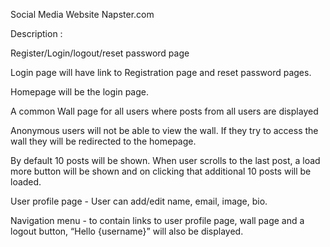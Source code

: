 Social Media Website Napster.com

Description :

Register/Login/logout/reset password page

Login page will have link to Registration page and reset password pages.

Homepage will be the login page.

A common Wall page for all users where posts from all users are displayed

Anonymous users will not be able to view the wall. If they try to access the wall they will be redirected to the homepage.

By default 10 posts will be shown. When user scrolls to the last post, a load more button will be shown and on clicking that additional 10 posts will be loaded.

User profile page - User can add/edit name, email, image, bio.

Navigation menu - to contain links to user profile page, wall page and a logout button, “Hello {username}” will also be displayed.